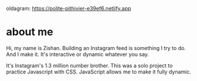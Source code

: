 oldagram: https://polite-pithivier-e39ef6.netlify.app

# about me 

Hi, my name is Zishan. Building an Instagram feed is something I try to do. And I make it. It's interactive or dynamic whatever you say. 

It's Instagram's 1.3 million number brother. This was a solo project to practice Javascript with CSS. JavaScript allows me to make it fully dynamic. 
